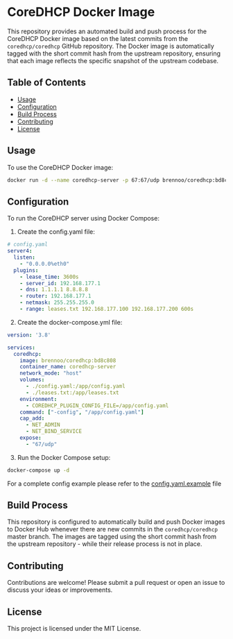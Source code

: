 # CoreDHCP Docker Image

This repository provides an automated build and push process for the CoreDHCP Docker image based on the latest commits from the `coredhcp/coredhcp` GitHub repository. The Docker image is automatically tagged with the short commit hash from the upstream repository, ensuring that each image reflects the specific snapshot of the upstream codebase.

## Table of Contents

- [Usage](#usage)
- [Configuration](#configuration)
- [Build Process](#build-process)
- [Contributing](#contributing)
- [License](#license)


## Usage

To use the CoreDHCP Docker image:

```sh
docker run -d --name coredhcp-server -p 67:67/udp brennoo/coredhcp:bd8c808
```

## Configuration

To run the CoreDHCP server using Docker Compose:

 1. Create the config.yaml file:
```yaml
# config.yaml
server4:
  listen:
    - "0.0.0.0%eth0"
  plugins:
    - lease_time: 3600s
    - server_id: 192.168.177.1
    - dns: 1.1.1.1 8.8.8.8
    - router: 192.168.177.1
    - netmask: 255.255.255.0
    - range: leases.txt 192.168.177.100 192.168.177.200 600s
```

 2. Create the docker-compose.yml file:

```yaml
version: '3.8'

services:
  coredhcp:
    image: brennoo/coredhcp:bd8c808
    container_name: coredhcp-server
    network_mode: "host"
    volumes:
      - ./config.yaml:/app/config.yaml
      - ./leases.txt:/app/leases.txt
    environment:
      - COREDHCP_PLUGIN_CONFIG_FILE=/app/config.yaml
    command: ["-config", "/app/config.yaml"]
    cap_add:
      - NET_ADMIN
      - NET_BIND_SERVICE
    expose:
      - "67/udp"
```
3. Run the Docker Compose setup:
```sh
docker-compose up -d
```

For a complete config example please refer to the [config.yaml.example](https://github.com/coredhcp/coredhcp/blob/master/cmds/coredhcp/config.yml.example) file

## Build Process

This repository is configured to automatically build and push Docker images to Docker Hub whenever there are new commits in the `coredhcp/coredhcp` master branch. The images are tagged using the short commit hash from the upstream repository - while their release process is not in place.

## Contributing

Contributions are welcome! Please submit a pull request or open an issue to discuss your ideas or improvements.

## License

This project is licensed under the MIT License.
